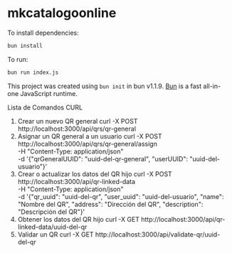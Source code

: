 # mkcatalogoonline

To install dependencies:

```bash
bun install
```

To run:

```bash
bun run index.js
```

This project was created using `bun init` in bun v1.1.9. [Bun](https://bun.sh) is a fast all-in-one JavaScript runtime.

Lista de Comandos CURL
1. Crear un nuevo QR general
curl -X POST http://localhost:3000/api/qrs/qr-general
2. Asignar un QR general a un usuario
curl -X POST http://localhost:3000/api/qrs/qr-general/assign \
  -H "Content-Type: application/json" \
  -d '{"qrGeneralUUID": "uuid-del-qr-general", "userUUID": "uuid-del-usuario"}'
3. Crear o actualizar los datos del QR hijo
curl -X POST http://localhost:3000/api/qr-linked-data \
  -H "Content-Type: application/json" \
  -d '{"qr_uuid": "uuid-del-qr", "user_uuid": "uuid-del-usuario", "name": "Nombre del QR", "address": "Dirección del QR", "description": "Descripción del QR"}'
4. Obtener los datos del QR hijo
curl -X GET http://localhost:3000/api/qr-linked-data/uuid-del-qr
5. Validar un QR
curl -X GET http://localhost:3000/api/validate-qr/uuid-del-qr

